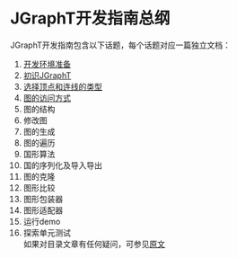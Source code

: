 # JGraphT开发指南总纲
JGraphT开发指南包含以下话题，每个话题对应一篇独立文档：  
1. [开发环境准备](https://github.com/roysong/reseachTec/blob/master/graph/jGraphT/apply/dev/1_%E5%BC%80%E5%8F%91%E7%8E%AF%E5%A2%83%E5%87%86%E5%A4%87.md)  
2. [初识JGraphT](https://github.com/roysong/reseachTec/tree/master/graph/jGraphT/apply/dev/2_%E5%88%9D%E8%AF%86JGraphT.md)  
3. [选择顶点和连线的类型](https://github.com/roysong/reseachTec/tree/master/graph/jGraphT/apply/dev/3_%E9%80%89%E6%8B%A9%E9%A1%B6%E7%82%B9%E5%92%8C%E8%BF%9E%E7%BA%BF%E7%9A%84%E7%B1%BB%E5%9E%8B.md)    
4. [图的访问方式](https://github.com/roysong/reseachTec/blob/master/graph/jGraphT/apply/dev/4_%E5%9B%BE%E7%9A%84%E8%AE%BF%E9%97%AE%E6%96%B9%E5%BC%8F.md)    
5. 图的结构    
6. 修改图  
7. 图的生成  
8. 图的遍历  
9. 国形算法  
10. 国的序列化及导入导出  
11. 图的克隆  
12. 图形比较  
13. 图形包装器  
14. 图形适配器   
15. 运行demo  
16. 探索单元测试  
如果对目录文章有任何疑问，可参见[原文](https://jgrapht.org/guide/UserOverview)
